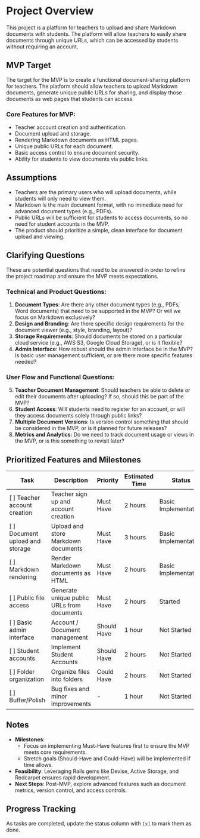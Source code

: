 # Project Overview
This project is a platform for teachers to upload and share Markdown documents with students. The platform will allow teachers to easily share documents through unique URLs, which can be accessed by students without requiring an account.

## MVP Target
The target for the MVP is to create a functional document-sharing platform for teachers. The platform should allow teachers to upload Markdown documents, generate unique public URLs for sharing, and display those documents as web pages that students can access. 

### Core Features for MVP:
- Teacher account creation and authentication.
- Document upload and storage.
- Rendering Markdown documents as HTML pages.
- Unique public URLs for each document.
- Basic access control to ensure document security.
- Ability for students to view documents via public links.

## Assumptions
- Teachers are the primary users who will upload documents, while students will only need to view them.
- Markdown is the main document format, with no immediate need for advanced document types (e.g., PDFs).
- Public URLs will be sufficient for students to access documents, so no need for student accounts in the MVP.
- The product should prioritize a simple, clean interface for document upload and viewing.

## Clarifying Questions
These are potential questions that need to be answered in order to refine the project roadmap and ensure the MVP meets expectations.

### Technical and Product Questions:
1. **Document Types**: Are there any other document types (e.g., PDFs, Word documents) that need to be supported in the MVP? Or will we focus on Markdown exclusively?
2. **Design and Branding**: Are there specific design requirements for the document viewer (e.g., style, branding, layout)?
3. **Storage Requirements**: Should documents be stored on a particular cloud service (e.g., AWS S3, Google Cloud Storage), or is it flexible?
4. **Admin Interface**: How robust should the admin interface be in the MVP? Is basic user management sufficient, or are there more specific features needed?

### User Flow and Functional Questions:
5. **Teacher Document Management**: Should teachers be able to delete or edit their documents after uploading? If so, should this be part of the MVP?
6. **Student Access**: Will students need to register for an account, or will they access documents solely through public links?
7. **Multiple Document Versions**: Is version control something that should be considered in the MVP, or is it planned for future releases?
8. **Metrics and Analytics**: Do we need to track document usage or views in the MVP, or is this something to revisit later?

## Prioritized Features and Milestones

| Task                            | Description                                  | Priority   | Estimated Time | Status      |
|---------------------------------|----------------------------------------------|------------|----------------|-------------|
| [ ] Teacher account creation    | Teacher sign up and account creation         | Must Have  | 2 hours        | Basic Implementation |
| [ ] Document upload and storage | Upload and store Markdown documents          | Must Have  | 3 hours        | Basic Implementation |
| [ ] Markdown rendering          | Render Markdown documents as HTML            | Must Have  | 2 hours        | Basic Implementation |
| [ ] Public file access          | Generate unique public URLs from documents   | Must Have  | 2 hours        | Started |
| [ ] Basic admin interface       | Account / Document management                | Should Have| 1 hour         | Not Started |
| [ ] Student accounts            | Implement Student Accounts                   | Should Have| 2 hours        | Not Started |
| [ ] Folder organization         | Organize files into folders                  | Could Have | 2 hours        | Not Started |
| [ ] Buffer/Polish               | Bug fixes and minor improvements             | -          | 1 hour         | Not Started |

## Notes
- **Milestones**:
  - Focus on implementing Must-Have features first to ensure the MVP meets core requirements.
  - Stretch goals (Should-Have and Could-Have) will be implemented if time allows.
- **Feasibility**: Leveraging Rails gems like Devise, Active Storage, and Redcarpet ensures rapid development.
- **Next Steps**: Post-MVP, explore advanced features such as document metrics, version control, and access controls.

## Progress Tracking
As tasks are completed, update the status column with `[x]` to mark them as done.

